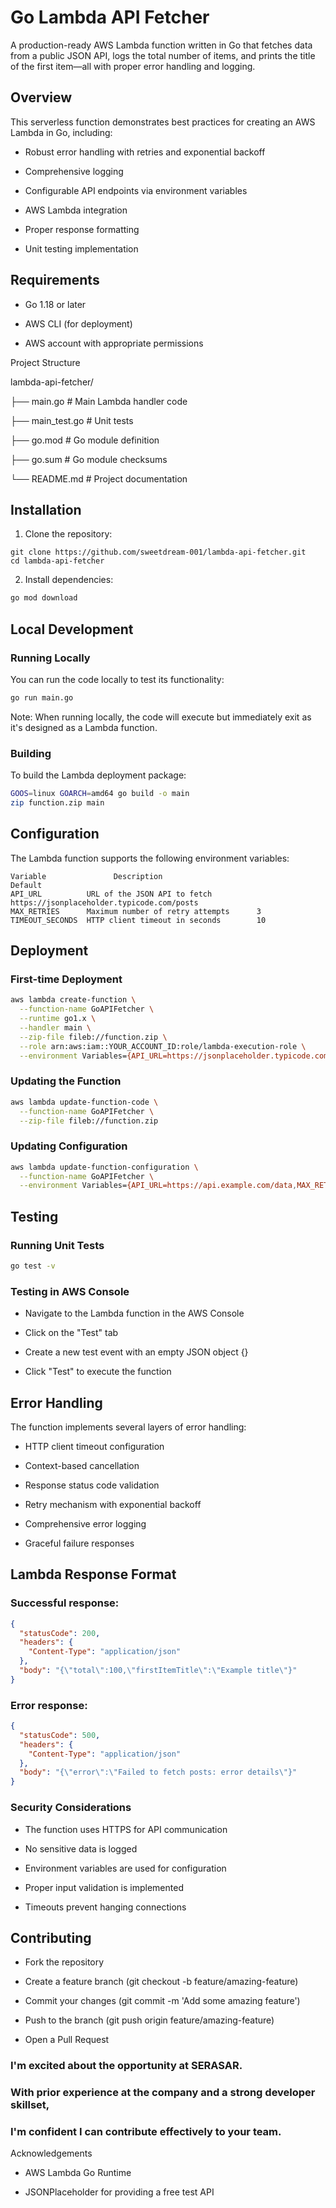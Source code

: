 # Go Lambda API Fetcher
A production-ready AWS Lambda function written in Go that fetches data from a public JSON API, logs the total number of items, and prints the title of the first item—all with proper error handling and logging.

## Overview
This serverless function demonstrates best practices for creating an AWS Lambda in Go, including:

- Robust error handling with retries and exponential backoff

- Comprehensive logging

- Configurable API endpoints via environment variables

- AWS Lambda integration

- Proper response formatting

- Unit testing implementation

## Requirements
- Go 1.18 or later

- AWS CLI (for deployment)

- AWS account with appropriate permissions

Project Structure

lambda-api-fetcher/

├── main.go              # Main Lambda handler code

├── main_test.go         # Unit tests

├── go.mod               # Go module definition

├── go.sum               # Go module checksums

└── README.md            # Project documentation

## Installation

1. Clone the repository:
```
git clone https://github.com/sweetdream-001/lambda-api-fetcher.git
cd lambda-api-fetcher
```
2. Install dependencies:
```sh
go mod download
```
## Local Development
### Running Locally
You can run the code locally to test its functionality:

```bash
go run main.go
```
Note: When running locally, the code will execute but immediately exit as it's designed as a Lambda function.

### Building
To build the Lambda deployment package:

```bash
GOOS=linux GOARCH=amd64 go build -o main
zip function.zip main
```
## Configuration
The Lambda function supports the following environment variables:
```
Variable	           Description	                                   Default
API_URL	         URL of the JSON API to fetch	     https://jsonplaceholder.typicode.com/posts
MAX_RETRIES	     Maximum number of retry attempts	   3
TIMEOUT_SECONDS	 HTTP client timeout in seconds	       10
```
## Deployment
### First-time Deployment
```bash
aws lambda create-function \
  --function-name GoAPIFetcher \
  --runtime go1.x \
  --handler main \
  --zip-file fileb://function.zip \
  --role arn:aws:iam::YOUR_ACCOUNT_ID:role/lambda-execution-role \
  --environment Variables={API_URL=https://jsonplaceholder.typicode.com/posts,MAX_RETRIES=3}
  ```
### Updating the Function
```bash
aws lambda update-function-code \
  --function-name GoAPIFetcher \
  --zip-file fileb://function.zip
  ```
### Updating Configuration
``` bash
aws lambda update-function-configuration \
  --function-name GoAPIFetcher \
  --environment Variables={API_URL=https://api.example.com/data,MAX_RETRIES=5}
  ```
## Testing
### Running Unit Tests
```bash
go test -v
```
### Testing in AWS Console
- Navigate to the Lambda function in the AWS Console

- Click on the "Test" tab

- Create a new test event with an empty JSON object {}

- Click "Test" to execute the function

## Error Handling
The function implements several layers of error handling:

- HTTP client timeout configuration

- Context-based cancellation

- Response status code validation

- Retry mechanism with exponential backoff

- Comprehensive error logging

- Graceful failure responses

## Lambda Response Format
### Successful response:

```json
{
  "statusCode": 200,
  "headers": {
    "Content-Type": "application/json"
  },
  "body": "{\"total\":100,\"firstItemTitle\":\"Example title\"}"
}
```
### Error response:

```json
{
  "statusCode": 500,
  "headers": {
    "Content-Type": "application/json"
  },
  "body": "{\"error\":\"Failed to fetch posts: error details\"}"
}
```
### Security Considerations
- The function uses HTTPS for API communication

- No sensitive data is logged

- Environment variables are used for configuration

- Proper input validation is implemented

- Timeouts prevent hanging connections

## Contributing
- Fork the repository

- Create a feature branch (git checkout -b feature/amazing-feature)

- Commit your changes (git commit -m 'Add some amazing feature')

- Push to the branch (git push origin feature/amazing-feature)

- Open a Pull Request

### I'm excited about the opportunity at SERASAR. 
### With prior experience at the company and a strong developer skillset, 
### I'm confident I can contribute effectively to your team.


Acknowledgements
- AWS Lambda Go Runtime

- JSONPlaceholder for providing a free test API